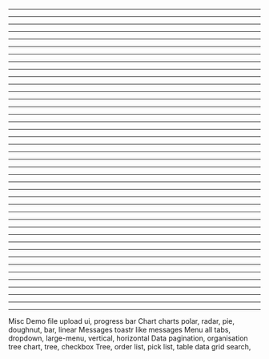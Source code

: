 



-------------------------------------------------



-------------------------------------------------



-------------------------------------------------



-------------------------------------------------



-------------------------------------------------



-------------------------------------------------



-------------------------------------------------



-------------------------------------------------



-------------------------------------------------



-------------------------------------------------



-------------------------------------------------



-------------------------------------------------



-------------------------------------------------



-------------------------------------------------



-------------------------------------------------



-------------------------------------------------



-------------------------------------------------



-------------------------------------------------



-------------------------------------------------



-------------------------------------------------



-------------------------------------------------



-------------------------------------------------



-------------------------------------------------



-------------------------------------------------



-------------------------------------------------



-------------------------------------------------



-------------------------------------------------



-------------------------------------------------



-------------------------------------------------



-------------------------------------------------



-------------------------------------------------



-------------------------------------------------



-------------------------------------------------



-------------------------------------------------



-------------------------------------------------



-------------------------------------------------



-------------------------------------------------



-------------------------------------------------



-------------------------------------------------



-------------------------------------------------



-------------------------------------------------

Misc Demo
  file upload ui, progress bar
Chart
  charts polar, radar, pie, doughnut, bar, linear
Messages
  toastr like messages
Menu
  all tabs, dropdown, large-menu, vertical, horizontal
Data
  pagination, organisation tree chart, tree, checkbox Tree, 
  order list, pick list, table data grid search, 
